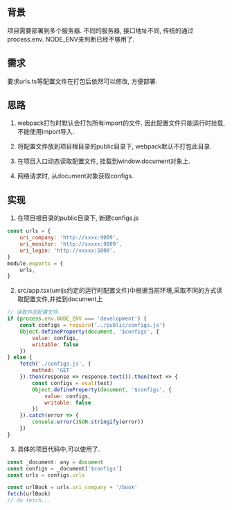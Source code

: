 ## 背景

项目需要部署到多个服务器. 不同的服务器, 接口地址不同, 传统的通过process.env. NODE_ENV来判断已经不够用了.

## 需求

要求urls.ts等配置文件在打包后依然可以修改, 方便部署.

## 思路

1. webpack打包时默认会打包所有import的文件. 因此配置文件只能运行时挂载, 不能使用import导入.

2. 将配置文件放到项目根目录的public目录下, webpack默认不打包此目录.
3. 在项目入口动态读取配置文件, 挂载到window.document对象上.
4. 网络请求时, 从document对象获取configs.

## 实现

1. 在项目根目录的public目录下, 新建configs.js

``` js
const urls = {
    uri_company: 'http://xxxx:9009',
    uri_monitor: 'http://xxxxx:9009',
    uri_login: 'http://xxxxx:5000',
}
module.exports = {
    urls,
}
```

2. src/app.tsx(umijs约定的运行时配置文件)中根据当前环境,采取不同的方式读取配置文件,并挂到document上

``` js
// 读取外部配置文件.
if (process.env.NODE_ENV === 'development') {
    const configs = require('../public/configs.js')
    Object.defineProperty(document, '$configs', {
        value: configs,
        writable: false
    })
} else {
    fetch('./configs.js', {
        method: 'GET'
    }).then(response => response.text()).then(text => {
        const configs = eval(text)
        Object.defineProperty(document, '$configs', {
            value: configs,
            writable: false
        })
    }).catch(error => {
        console.error(JSON.stringify(error))
    })
}
```

3. 具体的项目代码中,可以使用了.

``` js
const _document: any = document
const configs = _document['$configs']
const urls = configs.urls

const urlBook = urls.uri_company + '/book'
fetch(urlBook)
// do fetch...
```
